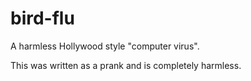 # bird-flu
A harmless Hollywood style "computer virus".

This was written as a prank and is completely harmless.
